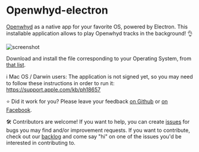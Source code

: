 # Openwhyd-electron

[Openwhyd](https://openwhyd.org) as a native app for your favorite OS, powered by Electron.
This installable application allows to play Openwhyd tracks in the background! 👌

![screenshot](screenshot.png)

Download and install the file corresponding to your Operating System, from [that list](https://github.com/openwhyd/openwhyd-electron/releases).

ℹ️ Mac OS / Darwin users: The application is not signed yet, so you may need to follow these instructions in order to run it: https://support.apple.com/kb/ph18657

⭐️ Did it work for you? Please leave your feedback [on Github](https://github.com/openwhyd/openwhyd-electron/issues/6) or [on Facebook](https://www.messenger.com/t/openwhyd).

🛠 Contributors are welcome! If you want to help, you can create [issues](https://github.com/openwhyd/openwhyd-electron/issues) for bugs you may find and/or improvement requests. If you want to contribute, check out our [backlog](https://github.com/openwhyd/openwhyd-electron/projects/1) and come say "hi" on one of the issues you'd be interested in contributing to.

